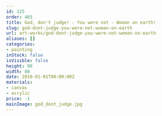 ```yaml
---
id: 125
order: 465
title: God, don't judge! - You were not - Woman on earth!
slug: god-dont-judge-you-were-not-woman-on-earth
url: art-works/god-dont-judge-you-were-not-woman-on-earth
aliases: []
categories:
- painting
inStock: false
isVisible: false
height: 90
width: 80
date: 2010-01-01T00:00:00Z
materials:
- canvas
- acrylic
price: -1
mainImage: god_dont_judge.jpg
---
```

